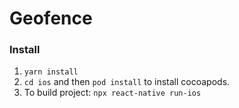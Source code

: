 # Geofence

### Install
1. `yarn install`
2. `cd ios` and then `pod install` to install cocoapods. 
3. To build project: `npx react-native run-ios`
